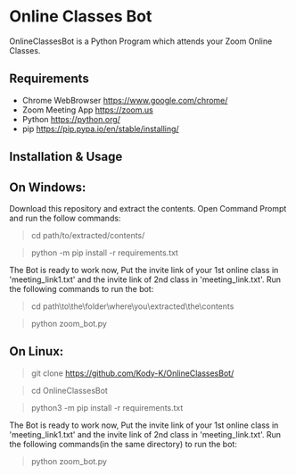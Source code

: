 # Online Classes Bot 

OnlineClassesBot is a Python Program which attends your Zoom Online Classes.

## Requirements

* Chrome WebBrowser https://www.google.com/chrome/
* Zoom Meeting App https://zoom.us
* Python https://python.org/
* pip https://pip.pypa.io/en/stable/installing/
 
## Installation & Usage

On Windows:
-
 Download this repository and extract the contents.
 Open Command Prompt and run the follow commands:

>cd path/to/extracted/contents/

>python -m pip install -r requirements.txt 

 The Bot is ready to work now,
 Put the invite link of your 1st online class in 'meeting_link1.txt' and the invite link of 2nd class in 'meeting_link.txt'.
 Run the following commands to run the bot:

>cd path\to\the\folder\where\you\extracted\the\contents

>python zoom_bot.py

On Linux:
-

>git clone https://github.com/Kody-K/OnlineClassesBot/

>cd OnlineClassesBot

>python3 -m pip install -r requirements.txt

 The Bot is ready to work now,
 Put the invite link of your 1st online class in 'meeting_link1.txt' and the invite link of 2nd class in 'meeting_link.txt'.
 Run the following commands(in the same directory) to run the bot:
 
>python zoom_bot.py

